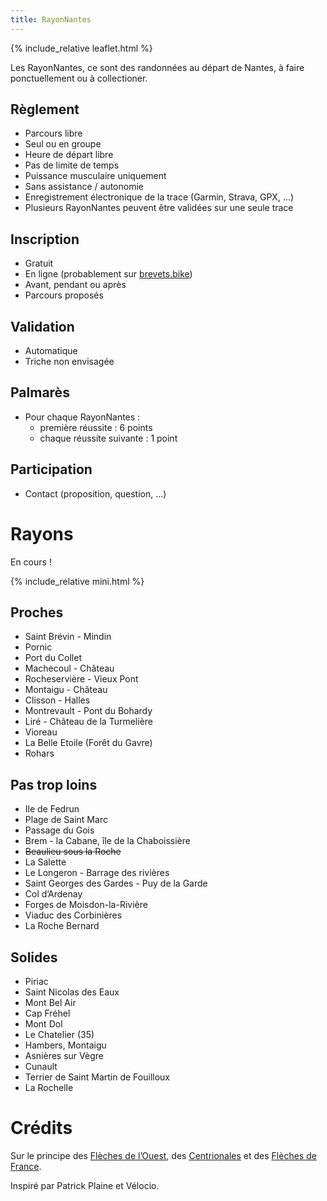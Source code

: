 ```yaml
---
title: RayonNantes
---
```


{% include_relative leaflet.html %}

Les RayonNantes, ce sont des randonnées au départ de Nantes, à faire ponctuellement ou à collectioner.

## Règlement

* Parcours libre
* Seul ou en groupe
* Heure de départ libre
* Pas de limite de temps
* Puissance musculaire uniquement
* Sans assistance / autonomie
* Enregistrement électronique de la trace (Garmin, Strava, GPX, ...)
* Plusieurs RayonNantes peuvent être validées sur une seule trace

## Inscription

* Gratuit
* En ligne (probablement sur [brevets.bike](https://www.brevets.bike))
* Avant, pendant ou après
* Parcours proposés

## Validation

* Automatique
* Triche non envisagée

## Palmarès

* Pour chaque RayonNantes :
  * première réussite : 6 points
  * chaque réussite suivante : 1 point

## Participation

* Contact (proposition, question, ...)

# Rayons

En cours !

{% include_relative mini.html %}

## Proches

*   Saint Brévin - Mindin
*   Pornic
*   Port du Collet
*   Machecoul - Château
*   Rocheservière - Vieux Pont
*   Montaigu - Château
*   Clisson - Halles
*   Montrevault - Pont du Bohardy
*   Liré - Château de la Turmelière
*   Vioreau
*   La Belle Etoile (Forêt du Gavre)
*   Rohars

## Pas trop loins

*   Ile de Fedrun
*   Plage de Saint Marc
*   Passage du Gois
*   Brem - la Cabane, île de la Chaboissière
*   ~~Beaulieu sous la Roche~~
*   La Salette
*   Le Longeron - Barrage des rivières
*   Saint Georges des Gardes - Puy de la Garde
*   Col d’Ardenay
*   Forges de Moisdon-la-Rivière
*   Viaduc des Corbinières
*   La Roche Bernard

## Solides

*   Piriac
*   Saint Nicolas des Eaux
*   Mont Bel Air
*   Cap Fréhel
*   Mont Dol
*   Le Chatelier (35)
*   Hambers, Montaigu
*   Asnières sur Vègre
*   Cunault
*   Terrier de Saint Martin de Fouilloux
*   La Rochelle

# Crédits

Sur le principe des [Flèches de l’Ouest](http://ecbc.ffvelo.fr/flechesouest/), des [Centrionales](https://cyclotourisme-mag.com/2016/02/18/centrionales-cyclistes-de-la-france-souvenir-patrick-plaine/) et des [Flèches de France](http://www.audax-club-parisien.com/FR/331%20-%20Accueil%20Fl%C3%A8ches%20de%20France.html).

Inspiré par Patrick Plaine et Vélocio.
